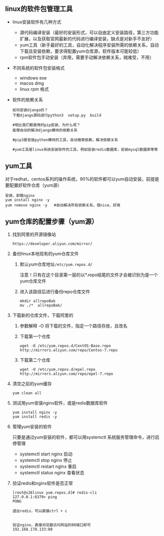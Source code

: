 ## linux的软件包管理工具

+ linux安装软件有几种方式
  + 源代码编译安装（最好的安装形式，可以自由定义安装路径，第三方功能扩展，以及获取官网最新的代码进行编译安装，缺点是对新手不友好）
  + yum工具（新手最好的工具，自动化解决程序安装所需的依赖关系，自动下载且安装依赖，要求得配置yum仓库源，软件版本可能较低）
  + rpm软件包手动安装（弃用，需要手动解决依赖关系，贼难受，不用）

+ 不同系统的软件包安装格式
  + windows  exe
  + macos   dmg
  + linux   rpm 格式

+ 软件的依赖关系

  ```
  如何安装django的？
  下载django源码进行python3  setup.py  build  
  
  #相比我们都是用的pip安装，为什么呢？
  能够自动的解决django模块的依赖关系
  
  #pip3是安装python模块的工具，自动搜索依赖，解决依赖关系
  
  #yum工具是linux系统安装软件的工具，例如安装redis数据库，安装mysql数据库等等
  ```

## yum工具

对于redhat，centos系列的操作系统，90%的软件都可以yum自动安装，前提是要配置好软件仓库（yum源）

```
安装，卸载nginx
yum install nginx -y 
yum remove nginx -y   #自动解决所有依赖关系，很nice，好用
```

## yum仓库的配置步骤（yum源）

1. 找到阿里的开源镜像站

   ```
   https://developer.aliyun.com/mirror/
   ```

2. 备份linux本地现有的yum仓库文件

   1. 默认yum仓库地址`/etc/yum.repos.d/`

      注意！只有在这个目录第一层的以*.repo结尾的文件才会被识别为是一个yum仓库文件

   2. 进入该路径后进行备份repo仓库文件

      ```
      mkdir allrepoBak
      mv ./*  allrepoBak/
      ```

3. 下载新的仓库文件，下载阿里的

   1. 参数解释 -O  将下载的文件，指定一个路径存放，且改名

   2. 下载第一个仓库

      ```
      wget -O /etc/yum.repos.d/CentOS-Base.repo http://mirrors.aliyun.com/repo/Centos-7.repo 
      ```

   3. 下载第二个仓库

      ```
      wget -O /etc/yum.repos.d/epel.repo http://mirrors.aliyun.com/repo/epel-7.repo
      ```

4. 清空之前的yum缓存

   ```
   yum clean all
   ```

5. 测试用yum安装nginx软件，或是redis数据库软件

   ```
   yum install nginx -y 
   yum install redis -y 
   ```

6. 管理yum安装的软件

   只要是通过yum安装的软件，都可以用systemctl  系统服务管理命令，进行启停管理

   + systemctl start nginx  启动
   + systemctl stop nginx  停止
   + systemctl restart nginx  重启
   + systemctl status nginx  查看状态

7. 验证redis和nginx软件是否正常

   ```
   [root@s26linux yum.repos.d]# redis-cli
   127.0.0.1:6379> ping
   PONG
   
   退出redis，可以直接ctrl + c 
   
   
   验证nginx，直接浏览器访问网站的80端口即可
   192.168.178.133:80
   ```